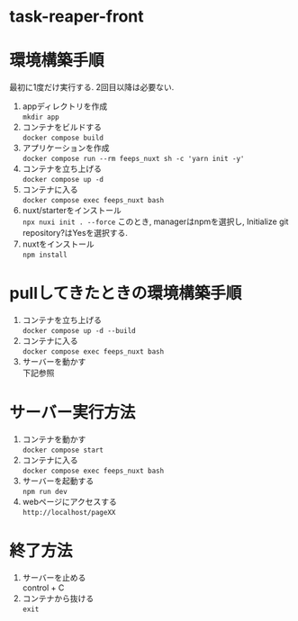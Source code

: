 # task-reaper-front

# 環境構築手順
最初に1度だけ実行する. 2回目以降は必要ない.
1. appディレクトリを作成  
`mkdir app`
2. コンテナをビルドする  
`docker compose build`
3. アプリケーションを作成   
`docker compose run --rm feeps_nuxt sh -c 'yarn init -y'`
4. コンテナを立ち上げる  
`docker compose up -d`
5. コンテナに入る  
`docker compose exec feeps_nuxt bash`
6. nuxt/starterをインストール  
`npx nuxi init . --force`
このとき, managerはnpmを選択し, Initialize git repository?はYesを選択する.  
7. nuxtをインストール  
`npm install`

# pullしてきたときの環境構築手順
1. コンテナを立ち上げる  
`docker compose up -d --build`
2. コンテナに入る  
`docker compose exec feeps_nuxt bash`
3. サーバーを動かす  
下記参照

# サーバー実行方法
1. コンテナを動かす  
`docker compose start`
2. コンテナに入る  
`docker compose exec feeps_nuxt bash`
3. サーバーを起動する  
`npm run dev`
4. webページにアクセスする  
`http://localhost/pageXX`

# 終了方法
1. サーバーを止める  
control + C
2. コンテナから抜ける  
`exit`
